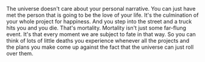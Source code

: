  The universe doesn't care about your personal narrative. You can just have met the person that is going to be the love of your life. It's the culmination of your whole project for happiness. And you step into the street and a truck hits you and you die. That's mortality. Mortality isn't just some far-flung event. It's that every moment we are subject to fate in that way. So you can think of lots of little deaths you experience whenever all the projects and the plans you make come up against the fact that the universe can just roll over them.